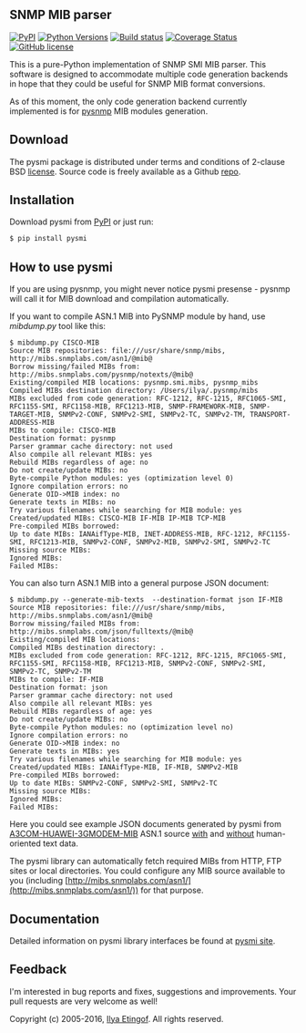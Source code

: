 
SNMP MIB parser
---------------
[![PyPI](https://img.shields.io/pypi/v/pysmi.svg?maxAge=2592000)](https://pypi.python.org/pypi/pysmi)
[![Python Versions](https://img.shields.io/pypi/pyversions/pysmi.svg)](https://pypi.python.org/pypi/pysmi/)
[![Build status](https://travis-ci.org/etingof/pysmi.svg?branch=master)](https://secure.travis-ci.org/etingof/pysmi)
[![Coverage Status](https://img.shields.io/codecov/c/github/etingof/pysmi.svg)](https://codecov.io/github/etingof/pysmi)
[![GitHub license](https://img.shields.io/badge/license-BSD-blue.svg)](https://raw.githubusercontent.com/etingof/pysmi/master/LICENSE.txt)

This is a pure-Python implementation of SNMP SMI MIB parser. This software
is designed to accommodate multiple code generation backends in hope
that they could be useful for SNMP MIB format conversions.

As of this moment, the only code generation backend currently implemented
is for [pysnmp](http://pysnmp.sf.net) MIB modules generation.

Download
--------

The pysmi package is distributed under terms and conditions of 2-clause
BSD [license](http://pysmi.sourceforge.net/license.html). Source code is freely
available as a Github [repo](https://github.com/etingof/pysmi).

Installation
------------

Download pysmi from [PyPI](https://pypi.python.org/pypi/pysmi) or just run:

```bash
$ pip install pysmi
```

How to use pysmi
----------------

If you are using pysnmp, you might never notice pysmi presense - pysnmp will call it for MIB
download and compilation automatically.

If you want to compile ASN.1 MIB into PySNMP module by hand, use *mibdump.py* tool
like this:

```
$ mibdump.py CISCO-MIB
Source MIB repositories: file:///usr/share/snmp/mibs, http://mibs.snmplabs.com/asn1/@mib@
Borrow missing/failed MIBs from: http://mibs.snmplabs.com/pysnmp/notexts/@mib@
Existing/compiled MIB locations: pysnmp.smi.mibs, pysnmp_mibs
Compiled MIBs destination directory: /Users/ilya/.pysnmp/mibs
MIBs excluded from code generation: RFC-1212, RFC-1215, RFC1065-SMI, RFC1155-SMI, RFC1158-MIB, RFC1213-MIB, SNMP-FRAMEWORK-MIB, SNMP-TARGET-MIB, SNMPv2-CONF, SNMPv2-SMI, SNMPv2-TC, SNMPv2-TM, TRANSPORT-ADDRESS-MIB
MIBs to compile: CISCO-MIB
Destination format: pysnmp
Parser grammar cache directory: not used
Also compile all relevant MIBs: yes
Rebuild MIBs regardless of age: no
Do not create/update MIBs: no
Byte-compile Python modules: yes (optimization level 0)
Ignore compilation errors: no
Generate OID->MIB index: no
Generate texts in MIBs: no
Try various filenames while searching for MIB module: yes
Created/updated MIBs: CISCO-MIB IF-MIB IP-MIB TCP-MIB
Pre-compiled MIBs borrowed: 
Up to date MIBs: IANAifType-MIB, INET-ADDRESS-MIB, RFC-1212, RFC1155-SMI, RFC1213-MIB, SNMPv2-CONF, SNMPv2-MIB, SNMPv2-SMI, SNMPv2-TC
Missing source MIBs: 
Ignored MIBs: 
Failed MIBs: 
```

You can also turn ASN.1 MIB into a general purpose JSON document:

```
$ mibdump.py --generate-mib-texts  --destination-format json IF-MIB
Source MIB repositories: file:///usr/share/snmp/mibs, http://mibs.snmplabs.com/asn1/@mib@
Borrow missing/failed MIBs from: http://mibs.snmplabs.com/json/fulltexts/@mib@
Existing/compiled MIB locations: 
Compiled MIBs destination directory: .
MIBs excluded from code generation: RFC-1212, RFC-1215, RFC1065-SMI, RFC1155-SMI, RFC1158-MIB, RFC1213-MIB, SNMPv2-CONF, SNMPv2-SMI, SNMPv2-TC, SNMPv2-TM
MIBs to compile: IF-MIB
Destination format: json
Parser grammar cache directory: not used
Also compile all relevant MIBs: yes
Rebuild MIBs regardless of age: yes
Do not create/update MIBs: no
Byte-compile Python modules: no (optimization level no)
Ignore compilation errors: no
Generate OID->MIB index: no
Generate texts in MIBs: yes
Try various filenames while searching for MIB module: yes
Created/updated MIBs: IANAifType-MIB, IF-MIB, SNMPv2-MIB
Pre-compiled MIBs borrowed: 
Up to date MIBs: SNMPv2-CONF, SNMPv2-SMI, SNMPv2-TC
Missing source MIBs: 
Ignored MIBs: 
Failed MIBs: 
```

Here you could see example JSON documents generated by pysmi from 
[A3COM-HUAWEI-3GMODEM-MIB](http://mibs.snmplabs.com/asn1/A3COM-HUAWEI-3GMODEM-MIB) ASN.1 source 
[with](http://mibs.snmplabs.com/json/fulltexts/A3COM-HUAWEI-3GMODEM-MIB.json)
and [without](http://mibs.snmplabs.com/json/notexts/A3COM-HUAWEI-3GMODEM-MIB.json) human-oriented
text data.

The pysmi library can automatically fetch required MIBs from HTTP, FTP sites
or local directories. You could configure any MIB source available to you (including
[http://mibs.snmplabs.com/asn1/](http://mibs.snmplabs.com/asn1/)) for that purpose.

Documentation
-------------

Detailed information on pysmi library interfaces be found at [pysmi site](http://pysmi.sf.net).

Feedback
--------

I'm interested in bug reports and fixes, suggestions and improvements. Your pull requests
are very welcome as well!

Copyright (c) 2005-2016, [Ilya Etingof](http://ilya@glas.net). All rights reserved.
